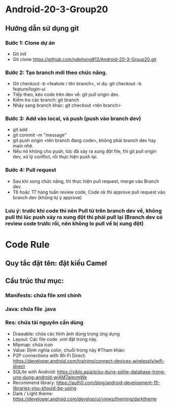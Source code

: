 # Android-20-3-Group20
## Hướng dẫn sử dụng git
### Bước 1: Clone dự án
- Git init
- Git clone https://github.com/ndphong812/Android-20-3-Group20.git
### Bước 2: Tạo branch mới theo chức năng. 
- Git checkout -b <featute / tên branch>, ví dụ: git checkout -b feature/login-ui
- Tiếp theo, kéo code trên dev về: git pull origin dev.
- Kiểm tra các branch: git branch
- Nhảy sang branch khác: git checkout <tên branch>
### Bước 3: Add vào local, và push (push vào branch dev)
- git add .
- git commit -m "message"
- git push origin <tên branch đang code>, không phải branch dev hay main nhé. 
- Nếu nó không cho push, tức đã xảy ra xung đột file, thì git pull origin dev, xử lý conflict, rồi thực hiện push lại.
### Bước 4: Pull request
- Sau khi xong chức năng, thì thực hiện pull request, merge vào Branch dev.
- T6 hoặc T7 hàng tuần review code, Code ok thì approve pull request vào branch dev (không tự ý approve)
### Lưu ý: trước khi code thì nên Pull từ trên branch dev về, không pull thì lúc push xảy ra xung đột thì phải pull lại (Branch dev có review code trước rồi, nên không lo pull về bị xung đột)
# Code Rule
## Quy tắc đặt tên: đặt kiểu Camel
## Cấu trúc thư mục:
### Manifests: chứa file xml chính
### Java: chứa file .java
### Res: chứa tài nguyên cần dùng
- Drawable: chứa các hình ảnh dùng trong ứng dụng
- Layout: Các file code .xml đặt trong này. 
- Mipmap: chứa icon
- Value: Định nghĩa color, chuỗi trong này
#Tham khảo:
- P2P connections with Wi-Fi Direct: https://developer.android.com/training/connect-devices-wirelessly/wifi-direct
- SQLite with Android: https://viblo.asia/p/su-dung-sqlite-database-trong-ung-dung-android-wjAM7alevmWe
- Recommend library: https://auth0.com/blog/android-development-15-libraries-you-should-be-using
- Dark / Light theme: https://developer.android.com/develop/ui/views/theming/darktheme
